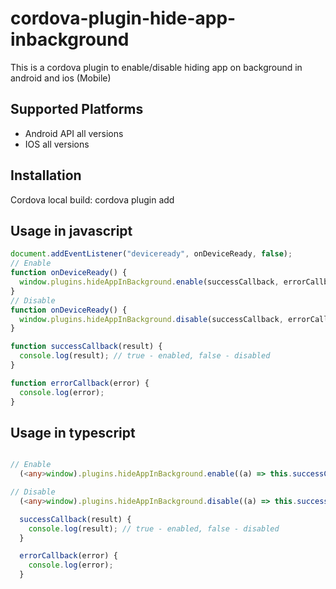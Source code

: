 # cordova-plugin-hide-app-inbackground

This is a cordova plugin to enable/disable hiding app on background in android and ios (Mobile)

## Supported Platforms

- Android API all versions
- IOS all versions

## Installation

Cordova local build:
    cordova plugin add <GIT URL PATH>

## Usage in javascript

```js
document.addEventListener("deviceready", onDeviceReady, false);
// Enable
function onDeviceReady() {
  window.plugins.hideAppInBackground.enable(successCallback, errorCallback);
}
// Disable
function onDeviceReady() {
  window.plugins.hideAppInBackground.disable(successCallback, errorCallback);
}

function successCallback(result) {
  console.log(result); // true - enabled, false - disabled
}

function errorCallback(error) {
  console.log(error);
}

```



## Usage in typescript

```ts

// Enable
  (<any>window).plugins.hideAppInBackground.enable((a) => this.successCallback(a), (b) => this.errorCallback(b));

// Disable
  (<any>window).plugins.hideAppInBackground.disable((a) => this.successCallback(a), (b) => this.errorCallback(b));

  successCallback(result) {
    console.log(result); // true - enabled, false - disabled
  }

  errorCallback(error) {
    console.log(error);
  }

```
